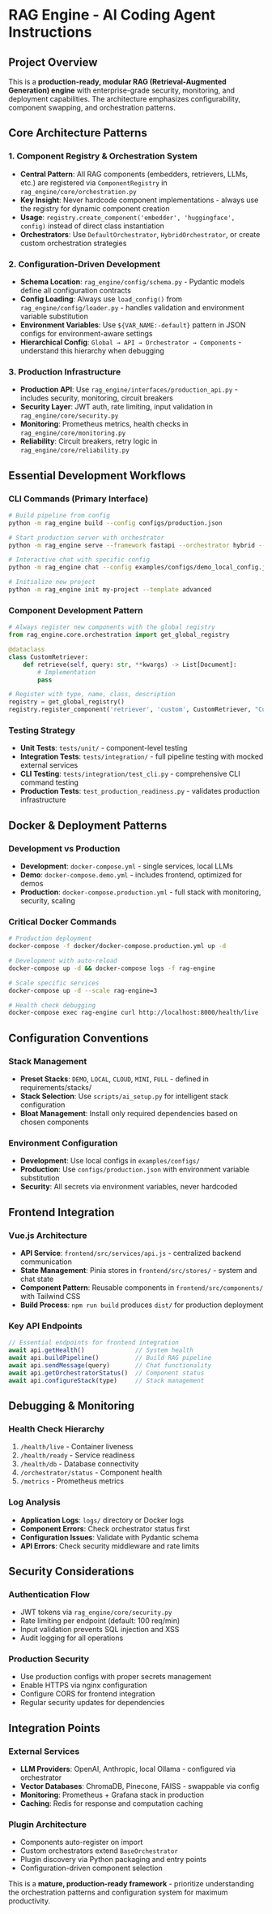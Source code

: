 # RAG Engine - AI Coding Agent Instructions

## Project Overview
This is a **production-ready, modular RAG (Retrieval-Augmented Generation) engine** with enterprise-grade security, monitoring, and deployment capabilities. The architecture emphasizes configurability, component swapping, and orchestration patterns.

## Core Architecture Patterns

### 1. **Component Registry & Orchestration System**
- **Central Pattern**: All RAG components (embedders, retrievers, LLMs, etc.) are registered via `ComponentRegistry` in `rag_engine/core/orchestration.py`
- **Key Insight**: Never hardcode component implementations - always use the registry for dynamic component creation
- **Usage**: `registry.create_component('embedder', 'huggingface', config)` instead of direct class instantiation
- **Orchestrators**: Use `DefaultOrchestrator`, `HybridOrchestrator`, or create custom orchestration strategies

### 2. **Configuration-Driven Development**
- **Schema Location**: `rag_engine/config/schema.py` - Pydantic models define all configuration contracts
- **Config Loading**: Always use `load_config()` from `rag_engine/config/loader.py` - handles validation and environment variable substitution
- **Environment Variables**: Use `${VAR_NAME:-default}` pattern in JSON configs for environment-aware settings
- **Hierarchical Config**: `Global → API → Orchestrator → Components` - understand this hierarchy when debugging

### 3. **Production Infrastructure**
- **Production API**: Use `rag_engine/interfaces/production_api.py` - includes security, monitoring, circuit breakers
- **Security Layer**: JWT auth, rate limiting, input validation in `rag_engine/core/security.py`
- **Monitoring**: Prometheus metrics, health checks in `rag_engine/core/monitoring.py`
- **Reliability**: Circuit breakers, retry logic in `rag_engine/core/reliability.py`

## Essential Development Workflows

### CLI Commands (Primary Interface)
```bash
# Build pipeline from config
python -m rag_engine build --config configs/production.json

# Start production server with orchestrator
python -m rag_engine serve --framework fastapi --orchestrator hybrid --workers 4

# Interactive chat with specific config
python -m rag_engine chat --config examples/configs/demo_local_config.json

# Initialize new project
python -m rag_engine init my-project --template advanced
```

### Component Development Pattern
```python
# Always register new components with the global registry
from rag_engine.core.orchestration import get_global_registry

@dataclass
class CustomRetriever:
    def retrieve(self, query: str, **kwargs) -> List[Document]:
        # Implementation
        pass

# Register with type, name, class, description
registry = get_global_registry()
registry.register_component('retriever', 'custom', CustomRetriever, "Custom retrieval logic")
```

### Testing Strategy
- **Unit Tests**: `tests/unit/` - component-level testing
- **Integration Tests**: `tests/integration/` - full pipeline testing with mocked external services
- **CLI Testing**: `tests/integration/test_cli.py` - comprehensive CLI command testing
- **Production Tests**: `test_production_readiness.py` - validates production infrastructure

## Docker & Deployment Patterns

### Development vs Production
- **Development**: `docker-compose.yml` - single services, local LLMs
- **Demo**: `docker-compose.demo.yml` - includes frontend, optimized for demos
- **Production**: `docker-compose.production.yml` - full stack with monitoring, security, scaling

### Critical Docker Commands
```bash
# Production deployment
docker-compose -f docker/docker-compose.production.yml up -d

# Development with auto-reload
docker-compose up -d && docker-compose logs -f rag-engine

# Scale specific services
docker-compose up -d --scale rag-engine=3

# Health check debugging
docker-compose exec rag-engine curl http://localhost:8000/health/live
```

## Configuration Conventions

### Stack Management
- **Preset Stacks**: `DEMO`, `LOCAL`, `CLOUD`, `MINI`, `FULL` - defined in requirements/stacks/
- **Stack Selection**: Use `scripts/ai_setup.py` for intelligent stack configuration
- **Bloat Management**: Install only required dependencies based on chosen components

### Environment Configuration
- **Development**: Use local configs in `examples/configs/`
- **Production**: Use `configs/production.json` with environment variable substitution
- **Security**: All secrets via environment variables, never hardcoded

## Frontend Integration

### Vue.js Architecture
- **API Service**: `frontend/src/services/api.js` - centralized backend communication
- **State Management**: Pinia stores in `frontend/src/stores/` - system and chat state
- **Component Pattern**: Reusable components in `frontend/src/components/` with Tailwind CSS
- **Build Process**: `npm run build` produces `dist/` for production deployment

### Key API Endpoints
```javascript
// Essential endpoints for frontend integration
await api.getHealth()              // System health
await api.buildPipeline()          // Build RAG pipeline  
await api.sendMessage(query)       // Chat functionality
await api.getOrchestratorStatus()  // Component status
await api.configureStack(type)     // Stack management
```

## Debugging & Monitoring

### Health Check Hierarchy
1. `/health/live` - Container liveness
2. `/health/ready` - Service readiness  
3. `/health/db` - Database connectivity
4. `/orchestrator/status` - Component health
5. `/metrics` - Prometheus metrics

### Log Analysis
- **Application Logs**: `logs/` directory or Docker logs
- **Component Errors**: Check orchestrator status first
- **Configuration Issues**: Validate with Pydantic schema
- **API Errors**: Check security middleware and rate limits

## Security Considerations

### Authentication Flow
- JWT tokens via `rag_engine/core/security.py`
- Rate limiting per endpoint (default: 100 req/min)
- Input validation prevents SQL injection and XSS
- Audit logging for all operations

### Production Security
- Use production configs with proper secrets management
- Enable HTTPS via nginx configuration
- Configure CORS for frontend integration
- Regular security updates for dependencies

## Integration Points

### External Services
- **LLM Providers**: OpenAI, Anthropic, local Ollama - configured via orchestrator
- **Vector Databases**: ChromaDB, Pinecone, FAISS - swappable via config
- **Monitoring**: Prometheus + Grafana stack in production
- **Caching**: Redis for response and computation caching

### Plugin Architecture
- Components auto-register on import
- Custom orchestrators extend `BaseOrchestrator`
- Plugin discovery via Python packaging and entry points
- Configuration-driven component selection

This is a **mature, production-ready framework** - prioritize understanding the orchestration patterns and configuration system for maximum productivity.
